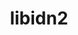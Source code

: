 ---
title: "libidn2"
layout: cache
categories: [package, develop-2023-12-10]
meta: {"versions": ["2.3.4"], "compilers": ["apple-clang@=15.0.0", "cce@=15.0.1", "gcc@=11.1.0", "gcc@=11.3.0", "gcc@=11.4.0", "gcc@=7.3.1", "gcc@=7.5.0", "gcc@=9.4.0", "oneapi@=2023.2.0"], "oss": ["amzn2", "rhel8", "ubuntu18.04", "ubuntu20.04", "ubuntu22.04", "ventura"], "platforms": ["darwin", "linux"], "targets": ["aarch64", "neoverse_n1", "neoverse_v1", "ppc64le", "x86_64_v3", "zen4"], "stacks": ["aws-isc", "aws-isc-aarch64", "build_systems", "data-vis-sdk", "developer-tools", "e4s", "e4s-cray-rhel", "e4s-neoverse_v1", "e4s-oneapi", "e4s-power", "e4s-rocm-external", "ml-darwin-aarch64-mps", "ml-linux-x86_64-cpu", "ml-linux-x86_64-cuda", "ml-linux-x86_64-rocm", "radiuss", "root"], "num_specs": 12, "num_specs_by_stack": {"ml-darwin-aarch64-mps": 1, "root": 12, "aws-isc-aarch64": 2, "aws-isc": 1, "radiuss": 1, "developer-tools": 1, "build_systems": 1, "e4s-cray-rhel": 1, "e4s-neoverse_v1": 1, "data-vis-sdk": 1, "e4s-power": 1, "e4s-rocm-external": 1, "e4s": 1, "ml-linux-x86_64-rocm": 1, "ml-linux-x86_64-cpu": 1, "ml-linux-x86_64-cuda": 1, "e4s-oneapi": 1}}
spec_details: [{"hash": "vob43eb7jh2cbqqcnr4sqeuldzsj2f6h", "compiler": "apple-clang@=15.0.0", "versions": ["2.3.4"], "os": "ventura", "platform": "darwin", "target": "aarch64", "variants": ["build_system=autotools"], "stacks": ["ml-darwin-aarch64-mps", "root"], "size": "-", "tarball": "https://binaries.spack.io/develop-2023-12-10/build_cache/darwin-ventura-aarch64/apple-clang-15.0.0/libidn2-2.3.4/darwin-ventura-aarch64-apple-clang-15.0.0-libidn2-2.3.4-vob43eb7jh2cbqqcnr4sqeuldzsj2f6h.spack"}, {"hash": "xvkcywy6npdgyxmbbtkzsehlxkicdvtu", "compiler": "gcc@=7.3.1", "versions": ["2.3.4"], "os": "amzn2", "platform": "linux", "target": "aarch64", "variants": ["build_system=autotools"], "stacks": ["root", "aws-isc-aarch64"], "size": "-", "tarball": "https://binaries.spack.io/develop-2023-12-10/build_cache/linux-amzn2-aarch64/gcc-7.3.1/libidn2-2.3.4/linux-amzn2-aarch64-gcc-7.3.1-libidn2-2.3.4-xvkcywy6npdgyxmbbtkzsehlxkicdvtu.spack"}, {"hash": "jwcqcuiqt35xun56fsxb2fs6vy5hs4ao", "compiler": "gcc@=7.3.1", "versions": ["2.3.4"], "os": "amzn2", "platform": "linux", "target": "neoverse_n1", "variants": ["build_system=autotools"], "stacks": ["root", "aws-isc-aarch64"], "size": "-", "tarball": "https://binaries.spack.io/develop-2023-12-10/build_cache/linux-amzn2-neoverse_n1/gcc-7.3.1/libidn2-2.3.4/linux-amzn2-neoverse_n1-gcc-7.3.1-libidn2-2.3.4-jwcqcuiqt35xun56fsxb2fs6vy5hs4ao.spack"}, {"hash": "z6o7m7xtja52sewdq7ldid2e6q2y6u2d", "compiler": "gcc@=7.3.1", "versions": ["2.3.4"], "os": "amzn2", "platform": "linux", "target": "x86_64_v3", "variants": ["build_system=autotools"], "stacks": ["root", "aws-isc"], "size": "-", "tarball": "https://binaries.spack.io/develop-2023-12-10/build_cache/linux-amzn2-x86_64_v3/gcc-7.3.1/libidn2-2.3.4/linux-amzn2-x86_64_v3-gcc-7.3.1-libidn2-2.3.4-z6o7m7xtja52sewdq7ldid2e6q2y6u2d.spack"}, {"hash": "qpt6eliuzjw3mutw2fibznekskbc3fx5", "compiler": "gcc@=7.5.0", "versions": ["2.3.4"], "os": "ubuntu18.04", "platform": "linux", "target": "x86_64_v3", "variants": ["build_system=autotools"], "stacks": ["radiuss", "root", "developer-tools", "build_systems"], "size": "-", "tarball": "https://binaries.spack.io/develop-2023-12-10/build_cache/linux-ubuntu18.04-x86_64_v3/gcc-7.5.0/libidn2-2.3.4/linux-ubuntu18.04-x86_64_v3-gcc-7.5.0-libidn2-2.3.4-qpt6eliuzjw3mutw2fibznekskbc3fx5.spack"}, {"hash": "r46nekrwhjgmphv5jgbkmtnmwzauhauf", "compiler": "cce@=15.0.1", "versions": ["2.3.4"], "os": "rhel8", "platform": "linux", "target": "zen4", "variants": ["build_system=autotools"], "stacks": ["root", "e4s-cray-rhel"], "size": "-", "tarball": "https://binaries.spack.io/develop-2023-12-10/build_cache/linux-rhel8-zen4/cce-15.0.1/libidn2-2.3.4/linux-rhel8-zen4-cce-15.0.1-libidn2-2.3.4-r46nekrwhjgmphv5jgbkmtnmwzauhauf.spack"}, {"hash": "fni5a4th2yflpsstnrwrbkmprswoeuij", "compiler": "gcc@=11.4.0", "versions": ["2.3.4"], "os": "ubuntu20.04", "platform": "linux", "target": "neoverse_v1", "variants": ["build_system=autotools"], "stacks": ["root", "e4s-neoverse_v1"], "size": "-", "tarball": "https://binaries.spack.io/develop-2023-12-10/build_cache/linux-ubuntu20.04-neoverse_v1/gcc-11.4.0/libidn2-2.3.4/linux-ubuntu20.04-neoverse_v1-gcc-11.4.0-libidn2-2.3.4-fni5a4th2yflpsstnrwrbkmprswoeuij.spack"}, {"hash": "gpmngxmhsl26vcqlwjxhlayyxkghz3u3", "compiler": "gcc@=11.1.0", "versions": ["2.3.4"], "os": "ubuntu20.04", "platform": "linux", "target": "x86_64_v3", "variants": ["build_system=autotools"], "stacks": ["root", "data-vis-sdk"], "size": "-", "tarball": "https://binaries.spack.io/develop-2023-12-10/build_cache/linux-ubuntu20.04-x86_64_v3/gcc-11.1.0/libidn2-2.3.4/linux-ubuntu20.04-x86_64_v3-gcc-11.1.0-libidn2-2.3.4-gpmngxmhsl26vcqlwjxhlayyxkghz3u3.spack"}, {"hash": "hndueaageowgmjwoxbnpm6yul3jxonog", "compiler": "gcc@=9.4.0", "versions": ["2.3.4"], "os": "ubuntu20.04", "platform": "linux", "target": "ppc64le", "variants": ["build_system=autotools"], "stacks": ["root", "e4s-power"], "size": "-", "tarball": "https://binaries.spack.io/develop-2023-12-10/build_cache/linux-ubuntu20.04-ppc64le/gcc-9.4.0/libidn2-2.3.4/linux-ubuntu20.04-ppc64le-gcc-9.4.0-libidn2-2.3.4-hndueaageowgmjwoxbnpm6yul3jxonog.spack"}, {"hash": "mdvf4g56khvtt2ctuyaz47vkogpi3c5n", "compiler": "gcc@=11.4.0", "versions": ["2.3.4"], "os": "ubuntu20.04", "platform": "linux", "target": "x86_64_v3", "variants": ["build_system=autotools"], "stacks": ["e4s-rocm-external", "root", "e4s"], "size": "-", "tarball": "https://binaries.spack.io/develop-2023-12-10/build_cache/linux-ubuntu20.04-x86_64_v3/gcc-11.4.0/libidn2-2.3.4/linux-ubuntu20.04-x86_64_v3-gcc-11.4.0-libidn2-2.3.4-mdvf4g56khvtt2ctuyaz47vkogpi3c5n.spack"}, {"hash": "5ho6uvnbdgwynchmetmogtvxsmm74sfz", "compiler": "gcc@=11.3.0", "versions": ["2.3.4"], "os": "ubuntu22.04", "platform": "linux", "target": "x86_64_v3", "variants": ["build_system=autotools"], "stacks": ["root", "ml-linux-x86_64-rocm", "ml-linux-x86_64-cpu", "ml-linux-x86_64-cuda"], "size": "-", "tarball": "https://binaries.spack.io/develop-2023-12-10/build_cache/linux-ubuntu22.04-x86_64_v3/gcc-11.3.0/libidn2-2.3.4/linux-ubuntu22.04-x86_64_v3-gcc-11.3.0-libidn2-2.3.4-5ho6uvnbdgwynchmetmogtvxsmm74sfz.spack"}, {"hash": "kezubisfkbmodmz5hdn72jby6i3djg54", "compiler": "oneapi@=2023.2.0", "versions": ["2.3.4"], "os": "ubuntu20.04", "platform": "linux", "target": "x86_64_v3", "variants": ["build_system=autotools"], "stacks": ["root", "e4s-oneapi"], "size": "-", "tarball": "https://binaries.spack.io/develop-2023-12-10/build_cache/linux-ubuntu20.04-x86_64_v3/oneapi-2023.2.0/libidn2-2.3.4/linux-ubuntu20.04-x86_64_v3-oneapi-2023.2.0-libidn2-2.3.4-kezubisfkbmodmz5hdn72jby6i3djg54.spack"}]
---